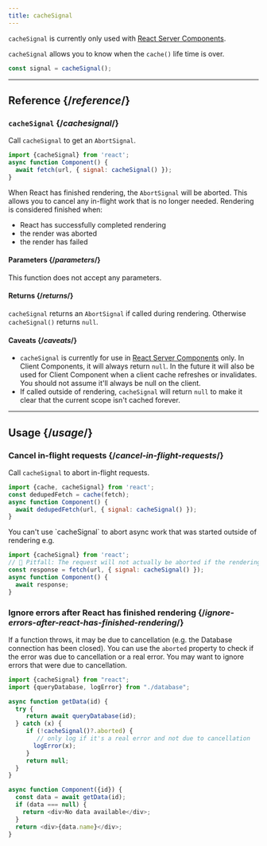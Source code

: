 ```yaml
---
title: cacheSignal
---
```


<RSC>

`cacheSignal` is currently only used with [React Server Components](/blog/2023/03/22/react-labs-what-we-have-been-working-on-march-2023#react-server-components). 

</RSC>

<Intro>

`cacheSignal` allows you to know when the `cache()` life time is over.

```js
const signal = cacheSignal();
```

</Intro>

<InlineToc />

---

## Reference {/*reference*/}

### `cacheSignal` {/*cachesignal*/}

Call `cacheSignal` to get an `AbortSignal`.

```js {3,7}
import {cacheSignal} from 'react';
async function Component() {
  await fetch(url, { signal: cacheSignal() });
}
```

When React has finished rendering, the `AbortSignal` will be aborted. This allows you to cancel any in-flight work that is no longer needed.
Rendering is considered finished when:
- React has successfully completed rendering 
- the render was aborted
- the render has failed

#### Parameters {/*parameters*/}

This function does not accept any parameters.

#### Returns {/*returns*/}

`cacheSignal` returns an `AbortSignal` if called during rendering. Otherwise `cacheSignal()` returns `null`.

#### Caveats {/*caveats*/}

- `cacheSignal` is currently for use in [React Server Components](/reference/rsc/server-components) only. In Client Components, it will always return `null`. In the future it will also be used for Client Component when a client cache refreshes or invalidates. You should not assume it'll always be null on the client.
- If called outside of rendering, `cacheSignal` will return `null` to make it clear that the current scope isn't cached forever.

---

## Usage {/*usage*/}

### Cancel in-flight requests {/*cancel-in-flight-requests*/}

Call <CodeStep step={1}>`cacheSignal`</CodeStep> to abort in-flight requests.

```js [[1, 4, "cacheSignal()"]]
import {cache, cacheSignal} from 'react';
const dedupedFetch = cache(fetch);
async function Component() {
  await dedupedFetch(url, { signal: cacheSignal() });
}
```

<Pitfall>
You can't use `cacheSignal` to abort async work that was started outside of rendering e.g.

```js
import {cacheSignal} from 'react';
// 🚩 Pitfall: The request will not actually be aborted if the rendering of `Component` is finished.
const response = fetch(url, { signal: cacheSignal() });
async function Component() {
  await response;
}
```
</Pitfall>

### Ignore errors after React has finished rendering {/*ignore-errors-after-react-has-finished-rendering*/}

If a function throws, it may be due to cancellation (e.g. <CodeStep step={1}>the Database connection</CodeStep> has been closed). You can use the <CodeStep step={2}>`aborted` property</CodeStep> to check if the error was due to cancellation or a real error. You may want to <CodeStep step={3}>ignore errors</CodeStep> that were due to cancellation.

```js [[1, 2, "./database"], [2, 8, "cacheSignal()?.aborted"], [3, 12, "return null"]]
import {cacheSignal} from "react";
import {queryDatabase, logError} from "./database";

async function getData(id) {
  try {
     return await queryDatabase(id);
  } catch (x) {
     if (!cacheSignal()?.aborted) {
        // only log if it's a real error and not due to cancellation
       logError(x);
     }
     return null;
  }
}

async function Component({id}) {
  const data = await getData(id);
  if (data === null) {
    return <div>No data available</div>;
  }
  return <div>{data.name}</div>;
}
```